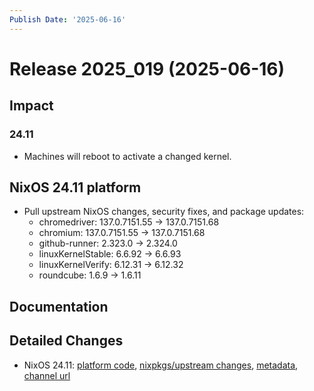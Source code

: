 ```yaml
---
Publish Date: '2025-06-16'
---
```



# Release 2025_019 (2025-06-16)

## Impact

### 24.11

- Machines will reboot to activate a changed kernel.


## NixOS 24.11 platform

- Pull upstream NixOS changes, security fixes, and package updates:
    - chromedriver: 137.0.7151.55 -> 137.0.7151.68
    - chromium: 137.0.7151.55 -> 137.0.7151.68
    - github-runner: 2.323.0 -> 2.324.0
    - linuxKernelStable: 6.6.92 -> 6.6.93
    - linuxKernelVerify: 6.12.31 -> 6.12.32
    - roundcube: 1.6.9 -> 1.6.11


## Documentation

<!--
add entries if necessary
-->


## Detailed Changes

- NixOS 24.11: [platform code](https://github.com/flyingcircusio/fc-nixos/compare/d24f622b578b9b3817d63dfbf7d84605ce1c6b91...e25222f3df7501237e8e77bf704c49ee26c3ef27), [nixpkgs/upstream changes](https://github.com/flyingcircusio/nixpkgs/compare/5a2dab9baa5ab5e9a85d593f6502928c885b5be9...0af553109bfc3de726f1ca8122fe3444463a5768), [metadata](https://my.flyingcircus.io/releases/metadata/fc-24.11-production/2025_019), [channel url](https://hydra.flyingcircus.io/build/4525171/download/1/nixexprs.tar.xz)


